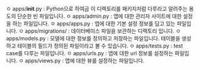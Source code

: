 ㅇ apps/**init**.py : Python으로 하여금 이 디렉토리를 패키지처럼 다루라고 알려주는 용도의 단순한 빈 파일입니다.
ㅇ apps/admin.py : 앱에 대한 관리자 사이트에 대한 설정을 하는 파일입니다.
ㅇ apps/apps.py : 앱에 대한 기본 설정 정보를 담고 있는 파일입니다.
ㅇ apps/migrations/ : 데이터베이스 파일을 보관하는 디렉토리 입니다.
ㅇ apps/models.py : 모델에 대한 정보를 정의하고 저장하는 파일입니다. 테이블을 생성하고 테이블의 필드가 정의된 파일이라고 볼 수 있습니다.
ㅇ apps/tests.py : test case를 다루는 파일입니다.
ㅇ apps/urls.py : 앱에 대한 url 정보를 설정하는 파일입니다.
ㅇ apps/views.py : 앱에 대한 뷰를 설정하는 파일입니다.
